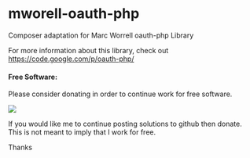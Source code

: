 mworell-oauth-php
=================

Composer adaptation for Marc Worrell oauth-php Library

For more information about this library, check out https://code.google.com/p/oauth-php/

#### Free Software:
Please consider donating in order to continue work for free software.

[![](https://www.paypalobjects.com/en_US/i/btn/btn_donateCC_LG.gif)](https://www.paypal.com/cgi-bin/webscr?cmd=_s-xclick&hosted_button_id=RVACW559Q5Z92)

If you would like me to continue posting solutions to github then donate. This is not meant to imply that I work for free.

Thanks
